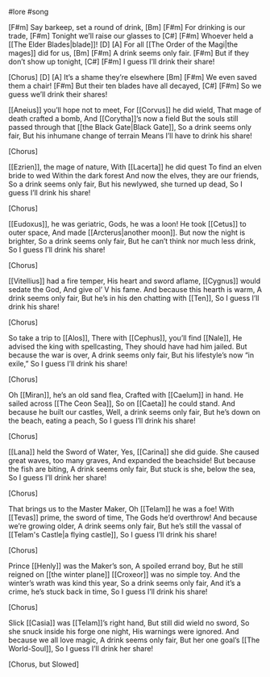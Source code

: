 #lore #song

[F#m]
Say barkeep, set a round of drink,
[Bm]			[F#m]
For drinking is our trade,
[F#m]
Tonight we’ll raise our glasses to
[C#]		     [F#m]
Whoever held a [[The Elder Blades|blade]]!
[D]		       [A]
For all  [[The Order of the Magi|the mages]] did for us,
[Bm]			[F#m]
A drink seems only fair.
[F#m]
But if they don’t show up tonight,
[C#]			    [F#m]
I guess I’ll drink their share!

[Chorus]
[D]			[A]
It’s a shame they’re elsewhere
[Bm]			    [F#m]
We even saved them a chair!
[F#m]
But their ten blades have all decayed,
[C#]				    [F#m]
So we guess we’ll drink their shares!


[[Aneius]] you’ll hope not to meet,
For [[Corvus]] he did wield,
That mage of death crafted a bomb,
And [[Corytha]]’s now a field
But the souls still passed through that [[the Black Gate|Black Gate]],
So a drink seems only fair,
But his inhumane change of terrain
Means I’ll have to drink his share!

[Chorus]

[[Ezrien]], the mage of nature,
With [[Lacerta]] he did quest
To find an elven bride to wed
Within the dark forest
And now the elves, they are our friends,
So a drink seems only fair,
But his newlywed, she turned up dead,
So I guess I’ll drink his share!

[Chorus]

[[Eudoxus]], he was geriatric,
Gods, he was a loon!
He took [[Cetus]] to outer space,
And made [[Arcterus|another moon]].
But now the night is brighter,
So a drink seems only fair,
But he can’t think nor much less drink,
So I guess I’ll drink his share!

[Chorus]


[[Vitellius]] had a fire temper,
His heart and sword aflame,
[[Cygnus]] would sedate the God,
And give ol’ V his fame.
And because this hearth is warm,
A drink seems only fair,
But he’s in his den chatting with [[Ten]],
So I guess I’ll drink his share!

[Chorus]

So take a trip to [[Alos]], 
There with [[Cephus]], you’ll find [[Nale]],
He advised the king with spellcasting,
They should have had him jailed.
But because the war is over,
A drink seems only fair,
But his lifestyle’s now “in exile,”
So I guess I’ll drink his share!

[Chorus]

Oh [[Miran]], he’s an old sand flea,
Crafted with [[Caelum]] in hand.
He sailed across [[The Ceon Sea]],
So on [[Caeta]] he could stand.
And because he built our castles,
Well, a drink seems only fair,
But he’s down on the beach, eating a peach,
So I guess I’ll drink his share!

[Chorus]


[[Lana]] held the Sword of Water,
Yes, [[Carina]] she did guide.
She caused great waves, too many graves,
And expanded the beachside!
But because the fish are biting,
A drink seems only fair,
But stuck is she, below the sea,
So I guess I’ll drink her share!

[Chorus]

That brings us to the Master Maker,
Oh [[Telam]] he was a foe!
With [[Tevas]] prime, the sword of time,
The Gods he’d overthrow!
And because we’re growing older,
A drink seems only fair,
But he’s still the vassal of [[Telam's Castle|a flying castle]],
So I guess I’ll drink his share!

[Chorus]

Prince [[Henly]] was the Maker’s son,
A spoiled errand boy,
But he still reigned on [[the winter plane]]
[[Croxeor]] was no simple toy.
And the winter’s wrath was kind this year,
So a drink seems only fair,
And it’s a crime, he’s stuck back in time,
So I guess I’ll drink his share!


[Chorus]

Slick [[Casia]] was [[Telam]]’s right hand,
But still did wield no sword,
So she snuck inside his forge one night,
His warnings were ignored.
And because we all love magic,
A drink seems only fair,
But her one goal’s [[The World-Soul]],
So I guess I’ll drink her share!

[Chorus, but Slowed]

